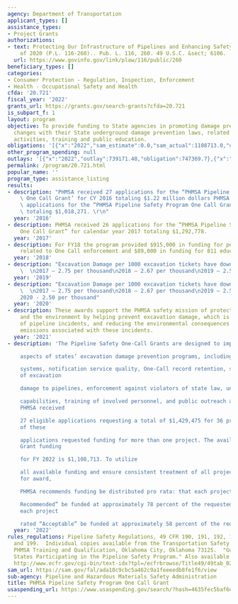 ```yaml
---
agency: Department of Transportation
applicant_types: []
assistance_types:
- Project Grants
authorizations:
- text: Protecting Our Infrastructure of Pipelines and Enhancing Safety (PIPES) Act
    of 2020 (P.L. 116-260).. Pub. L. 116, 260. 49 U.S.C. &sect; 6106.
  url: https://www.govinfo.gov/link/plaw/116/public/260
beneficiary_types: []
categories:
- Consumer Protection - Regulation, Inspection, Enforcement
- Health - Occupational Safety and Health
cfda: '20.721'
fiscal_year: '2022'
grants_url: https://grants.gov/search-grants?cfda=20.721
is_subpart_f: 1
layout: program
objective: To provide funding to State agencies in promoting damage prevention, including
  changes with their State underground damage prevention laws, related compliance
  activities, training and public education.
obligations: '[{"x":"2022","sam_estimate":0.0,"sam_actual":1108713.0,"usa_spending_actual":758236.91},{"x":"2023","sam_estimate":1098008.0,"sam_actual":0.0,"usa_spending_actual":1053505.38},{"x":"2024","sam_estimate":1058000.0,"sam_actual":0.0,"usa_spending_actual":1122400.7}]'
other_program_spending: null
outlays: '[{"x":"2022","outlay":739171.48,"obligation":747369.7},{"x":"2023","outlay":683536.67,"obligation":1098008.0},{"x":"2024","outlay":0.0,"obligation":1156355.0}]'
permalink: /program/20.721.html
popular_name: ''
program_type: assistance_listing
results:
- description: "PHMSA received 27 applications for the “PHMSA Pipeline Safety Program\
    \ One Call Grant’ for CY 2016 totaling $1.22 million dollars PHMSA received 27\
    \ applications for the “PHMSA Pipeline Safety Program One Call Grant’ for CY 2016\
    \ totaling $1,018,271. \r\n"
  year: '2016'
- description: PHMSA received 26 applications for the “PHMSA Pipeline Safety Program
    One Call Grant” for calendar year 2017 totaling $1,292,778.
  year: '2017'
- description: For FY18 the program provided $915,000 in funding for personnel costs
    related to One Call enforcement and $89,000 in funding for 811 education projects.
  year: '2018'
- description: "Excavation Damage per 1000 excavation tickets have downward trend.\
    \  \n2017 – 2.75 per thousand\n2018 – 2.67 per thousand\n2019 – 2.55 per thousand"
  year: '2019'
- description: "Excavation Damage per 1000 excavation tickets have downward trend.\
    \  \n2017 – 2.75 per thousand\n2018 – 2.67 per thousand\n2019 – 2.55 per thousand\n\
    2020 - 2.50 per thousand"
  year: '2020'
- description: These awards support the PHMSA safety mission of protecting people
    and the environment by helping prevent excavation damage, which is a leading cause
    of pipeline incidents, and reducing the environmental consequences of methane
    emissions associated with these incidents.
  year: '2021'
- description: 'The Pipeline Safety One-Call Grants are designed to improve various

    aspects of states’ excavation damage prevention programs, including One-Call notification

    systems, notification service quality, One-Call record retention, state investigations
    of excavation

    damage to pipelines, enforcement against violators of state law, underground facility-locating

    capabilities, training of involved personnel, and public outreach and education.
    PHMSA received

    27 eligible applications requesting a total of $1,429,475 for 36 projects. Several
    of these

    applications requested funding for more than one project. The available One-Call
    Grant funding

    for FY 2022 is $1,108,713. To utilize

    all available funding and ensure consistent treatment of all projects recommended
    for award,

    PHMSA recommends funding be distributed pro rata: that each project rated “Highly

    Recommended” be funded at approximately 78 percent of the requested amount and
    each project

    rated “Acceptable” be funded at approximately 58 percent of the requested amount.'
  year: '2022'
rules_regulations: Pipeline Safety Regulations, 49 CFR 190, 191, 192, 193, 195, 198
  and 199.  Individual copies available from the Transportation Safety Institute,
  PHMSA Training and Qualification, Oklahoma City, Oklahoma 73125.  "Guidelines for
  States Participating in the Pipeline Safety Program." Also available on-line at
  http://www.ecfr.gov/cgi-bin/text-idx?tpl=/ecfrbrowse/Title49/49tab_02.tpl
sam_url: https://sam.gov/fal/ada18c9cbc5a462c9a1feeeedb8fe1f6/view
sub-agency: Pipeline and Hazardous Materials Safety Administration
title: PHMSA Pipeline Safety Program One Call Grant
usaspending_url: https://www.usaspending.gov/search/?hash=4635fec5baf6ddf7dc39917f8fddf321
---
```

